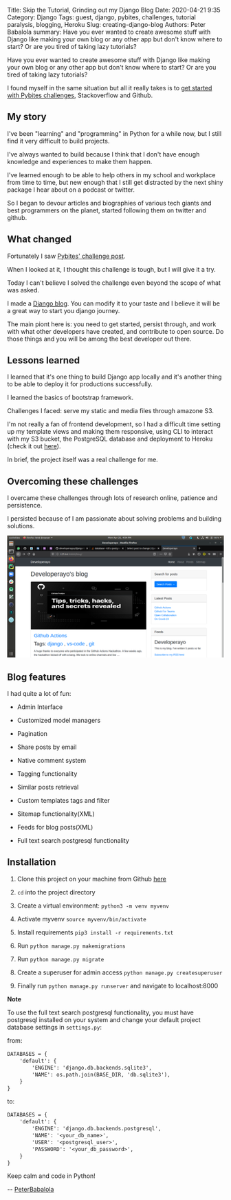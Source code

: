 Title: Skip the Tutorial, Grinding out my Django Blog
Date: 2020-04-21 9:35
Category: Django
Tags: guest, django, pybites, challenges, tutorial paralysis, blogging, Heroku
Slug: creating-django-blog
Authors: Peter Babalola
summary: Have you ever wanted to create awesome stuff with Django like making your own blog or any other app but don't know where to start? Or are you tired of taking lazy tutorials?

Have you ever wanted to create awesome stuff with Django like making your own blog or any other app but don't know where to start? Or are you tired of taking lazy tutorials?

I found myself in the same situation but all it really takes is to [get started with Pybites challenges](https://codechalleng.es/challenges/), Stackoverflow and Github.  

## My story

I've been "learning" and "programming" in Python for a while now, but I still find it very difficult to build projects.

I've always wanted to build because I think that I don't have enough knowledge and experiences to make them happen.

I've learned enough to be able to help others in my school and workplace from time to time, but new enough that I still get distracted by the next shiny package I hear about on a podcast or twitter.

So I began to devour articles and biographies of various tech giants and best programmers on the planet, started following them on twitter and github.

## What changed

Fortunately I saw [Pybites' challenge post](https://twitter.com/pybites/status/1249635354736541697).

When I looked at it, I thought this challenge is tough, but I will give it a try.

Today I can't believe I solved the challenge even beyond the scope of what was asked.

I made a [Django blog](https://github.com/developerayyo/django-blog). You can modify it to your taste and I believe it will be a great way to start you django journey.

The main piont here is: you need to get started, persist through, and work with what other developers have created, and contribute to open source. Do those things and you will be among the best developer out there. 

## Lessons learned

I learned that it's one thing to build Django app locally and it's another thing to be able to deploy it for productions successfully.

I learned the basics of bootstrap framework.

Challenges I faced: serve my static and media files through amazone S3.

I'm not really a fan of frontend development, so I had a difficult time setting up my template views and making them responsive, using CLI to interact with my S3 bucket, the PostgreSQL database and deployment to Heroku (check it out [here](https://devayo.herokuapp.com/blog/)).

In brief, the project itself was a real challenge for me.

## Overcoming these challenges

I overcame these challenges through lots of research online, patience and 
persistence.

I persisted because of I am passionate about solving problems and building solutions.

![Blog sample](images/Developerayo.png)

## Blog features

I had quite a lot of fun:

- Admin Interface

- Customized model managers

- Pagination

- Share posts by email

- Native comment system

- Tagging functionality

- Similar posts retrieval

- Custom templates tags and filter

- Sitemap functionality(XML)

- Feeds for blog posts(XML)

- Full text search postgresql functionality

## Installation

1. Clone this project on your machine from Github [here](https://github.com/developerayyo/django-blog) 

2. `cd` into the project directory

3. Create a virtual environment: `python3 -m venv myvenv`

4. Activate myvenv `source myvenv/bin/activate`

5. Install requirements `pip3 install -r requirements.txt`

6. Run `python manage.py makemigrations`

7. Run `python manage.py migrate`

8. Create a superuser for admin access `python manage.py createsuperuser`

9. Finally run `python manage.py runserver` and navigate to localhost:8000

**Note**

To use the full text search postgresql functionality, you must have postgresql
installed on your system and change your default project database settings in 
`settings.py`:

from: 
```
DATABASES = {
    'default': {
        'ENGINE': 'django.db.backends.sqlite3',
        'NAME': os.path.join(BASE_DIR, 'db.sqlite3'),
    }
}
```

to:
```
DATABASES = {
    'default': {
        'ENGINE': 'django.db.backends.postgresql',
        'NAME': '<your_db_name>',
        'USER': '<postgresql_user>',
        'PASSWORD': '<your_db_password>',
    }
}

```

Keep calm and code in Python!

-- [PeterBabalola](pages/guests.html#peterbabalola)
